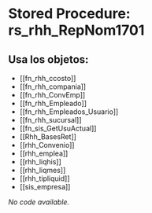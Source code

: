 # Stored Procedure: rs_rhh_RepNom1701

## Usa los objetos:
- [[fn_rhh_ccosto]]
- [[fn_rhh_compania]]
- [[fn_rhh_ConvEmp]]
- [[fn_rhh_Empleado]]
- [[fn_rhh_Empleados_Usuario]]
- [[fn_rhh_sucursal]]
- [[fn_sis_GetUsuActual]]
- [[Rhh_BasesRet]]
- [[rhh_Convenio]]
- [[rhh_emplea]]
- [[rhh_liqhis]]
- [[rhh_liqmes]]
- [[rhh_tipliquid]]
- [[sis_empresa]]

*No code available.*
